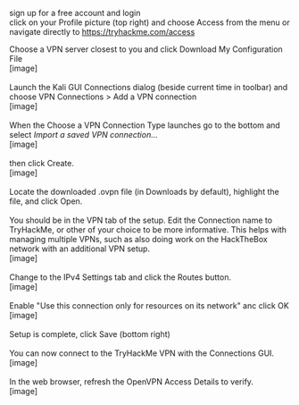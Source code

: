 sign up for a free account and login<br>
click on your Profile picture (top right) and choose Access from the menu or
navigate directly to https://tryhackme.com/access<br>

Choose a VPN server closest to you and click Download My Configuration File<br>
[image]<br>
<br>
Launch the Kali GUI Connections dialog (beside current time in toolbar) and choose VPN Connections > Add a VPN connection<br>
[image]<br>
<br>
When the Choose a VPN Connection Type launches go to the bottom and select *Import a saved VPN connection...* <br>
[image]<br>
<br>
then click Create.<br>
[image]<br>
<br>
Locate the downloaded .ovpn file (in Downloads by default), highlight the file, and click Open.<br>
<br>
You should be in the VPN tab of the setup. Edit the Connection name to TryHackMe, or other of your choice to be more informative. This helps with managing multiple VPNs, such as also doing work on the HackTheBox network with an additional VPN setup.<br>
[image]<br>
<br>
Change to the IPv4 Settings tab and click the Routes button.<br>
[image]<br>
<br>
Enable "Use this connection only for resources on its network" anc click OK<br>
[image]<br>
<br>
Setup is complete, click Save (bottom right)<br>
<br>
You can now connect to the TryHackMe VPN with the Connections GUI.<br>
[image]<br>
<br>
In the web browser, refresh the OpenVPN Access Details to verify.<br>
[image]<br>
<br>

